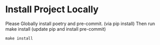 # Install Project Locally

Please Globally install poetry and pre-commit. (via pip install)
Then run make install (update pip and install pre-commit)

```shell
make install
```
